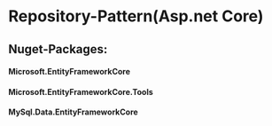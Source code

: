 # Repository-Pattern(Asp.net Core)

## Nuget-Packages:
#### Microsoft.EntityFrameworkCore
#### Microsoft.EntityFrameworkCore.Tools
#### MySql.Data.EntityFrameworkCore

